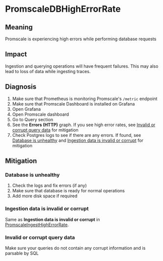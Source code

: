 # PromscaleDBHighErrorRate
## Meaning
Promscale is experiencing high errors while performing database requests

## Impact
Ingestion and querying operations will have frequent failures. This may also lead to loss of data while ingesting traces.

## Diagnosis
1. Make sure that Prometheus is monitoring Promscale's `/metric` endpoint
2. Make sure that Promscale Dashboard is installed on Grafana
3. Open Grafana
4. Open Promscale dashboard
5. Go to Query section
6. See the **Errors (HTTP)** graph. If you see high error rates, see [Invalid or corrupt query data](#invalid-or-corrupt-query-data) for mitigation
7. Check Postgres logs to see if there are any errors. If found, see [Database is unhealthy](#database-is-unhealthy) and [Ingestion data is invalid or corrupt](#ingestion-data-is-invalid-or-corrupt) for mitigation

## Mitigation
### Database is unhealthy
1. Check the logs and fix errors (if any)
2. Make sure that database is ready for normal operations
3. Add more disk space if required

### Ingestion data is invalid or corrupt
Same as **Ingestion data is invalid or corrupt** in [PromscaleIngestHighErrorRate](PromscaleIngestHighErrorRate.md#ingestion-data-is-invalid-or-corrupt).

### Invalid or corrupt query data
Make sure your queries do not contain any corrupt information and is parsable by SQL
